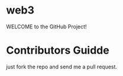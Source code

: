 # web3



WELCOME to the GitHub Project!


Contributors Guidde 
============

just fork the repo and send me a pull request.
